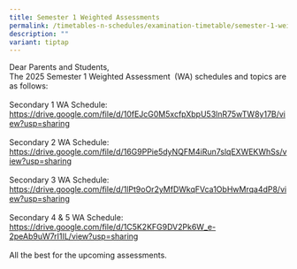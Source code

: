 ```yaml
---
title: Semester 1 Weighted Assessments
permalink: /timetables-n-schedules/examination-timetable/semester-1-weighted-assessments/
description: ""
variant: tiptap
---
```

<p>Dear Parents and Students,
<br>The 2025 Semester 1 Weighted Assessment&nbsp; (WA) schedules and topics
are as follows:
<br>
<br>Secondary 1 WA Schedule: <a href="https://drive.google.com/file/d/10fEJcG0M5xcfpXbpU53lnR75wTW8y17B/view?usp=sharing" rel="noopener nofollow" target="_blank">https://drive.google.com/file/d/10fEJcG0M5xcfpXbpU53lnR75wTW8y17B/view?usp=sharing</a>
<br>
<br>Secondary 2 WA Schedule:
<br><a href="https://drive.google.com/drive/folders/1slQF4OmVSoHxq6LAxvhmGBIu7P2Jo6Ng?usp=sharing" rel="noopener noreferrer nofollow" target="_blank">https://drive.google.com/file/d/16G9PPie5dyNQFM4iRun7slqEXWEKWhSs/view?usp=sharing</a>
<br>
<br>Secondary 3 WA Schedule:
<br><a href="https://drive.google.com/file/d/1lPt9oOr2yMfDWkqFVca1ObHwMrqa4dP8/view?usp=sharing" rel="noopener noreferrer nofollow" target="_blank">https://drive.google.com/file/d/1lPt9oOr2yMfDWkqFVca1ObHwMrqa4dP8/view?usp=sharing</a>
<br>
<br>Secondary 4 &amp; 5 WA Schedule:
<br><a href="https://drive.google.com/file/d/1C5K2KFG9DV2Pk6W_e-2peAb9uW7rI1IL/view?usp=sharing" rel="noopener noreferrer nofollow" target="_blank">https://drive.google.com/file/d/1C5K2KFG9DV2Pk6W_e-2peAb9uW7rI1IL/view?usp=sharing</a>
<br>
<br>All the best for the upcoming assessments.</p>